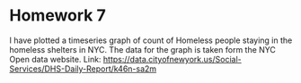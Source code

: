 # Homework 7

I have plotted a timeseries graph of count of Homeless people staying in the homeless shelters in NYC. The data for the graph is taken form the NYC Open data website. Link: https://data.cityofnewyork.us/Social-Services/DHS-Daily-Report/k46n-sa2m